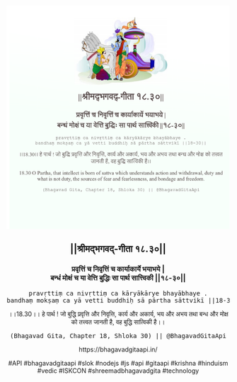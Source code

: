 <img src="../../asset/BG_18_30.png"/>
<center><h2>||श्रीमद्‍भगवद्‍-गीता १८.३०||</h2>
<h3>प्रवृत्तिं च निवृत्तिं च कार्याकार्ये भयाभये |<br/>बन्धं मोक्षं च या वेत्ति बुद्धिः सा पार्थ सात्त्विकी ||१८-३०||</h3>
<pre>pravṛttiṃ ca nivṛttiṃ ca kāryākārye bhayābhaye .<br/>bandhaṃ mokṣaṃ ca yā vetti buddhiḥ sā pārtha sāttvikī ||18-30||</pre>
<p>।।18.30।। हे पार्थ ! जो बुद्धि प्रवृत्ति और निवृत्ति, कार्य और अकार्य, भय और अभय तथा बन्ध और मोक्ष को तत्त्वत जानती है, वह बुद्धि सात्विकी है।।</p>
<pre>(Bhagavad Gita, Chapter 18, Shloka 30) || @BhagavadGitaApi</pre><p>https://bhagavadgitaapi.in/</p><p>#API #bhagavadgitaapi #slok #nodejs #js #api #gitaapi #krishna #hinduism #vedic #ISKCON #shreemadbhagavadgita #technology</p></center>